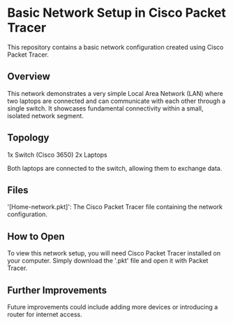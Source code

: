 # Basic Network Setup in Cisco Packet Tracer

This repository contains a basic network configuration created using Cisco Packet Tracer.

## Overview

This network demonstrates a very simple Local Area Network (LAN) where two laptops are connected and can communicate with each other through a single switch. It showcases fundamental connectivity within a small, isolated network segment.

## Topology

1x Switch (Cisco 3650)
2x Laptops

Both laptops are connected to the switch, allowing them to exchange data.

## Files

'[Home-network.pkt]': The Cisco Packet Tracer file containing the network configuration.

## How to Open

To view this network setup, you will need Cisco Packet Tracer installed on your computer. Simply download the '.pkt' file and open it with Packet Tracer.

## Further Improvements

Future improvements could include adding more devices or introducing a router for internet access.
